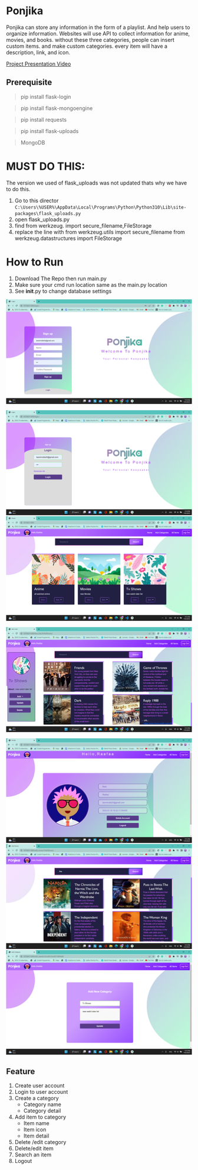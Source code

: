 # Ponjika
Ponjika can store any information in the form of a playlist. And help users to organize information. Websites will use API to collect information for anime, movies, and books. without these three categories, people can insert custom items. and make custom categories. every item will have a description, link, and icon.

[Project Presentation Video](https://youtu.be/c-bvn4PxIeY)

## Prerequisite
>pip install flask-login

>pip install flask-mongoengine

>pip install requests

>pip install flask-uploads

>MongoDB

# MUST DO THIS:
The version we used of flask_uploads was not updated thats why we have to do this. 
1. Go to this director `C:\Users\%USER%\AppData\Local\Programs\Python\Python310\Lib\site-packages\flask_uploads.py`
2. open flask_uploads.py
3. find from werkzeug. import secure_filename,FileStorage
4. replace the line with 
                        from werkzeug.utils import secure_filename 
                        from werkzeug.datastructures import  FileStorage
 # How to Run
 1. Download The Repo then run main.py
 2. Make sure your cmd run location same as the main.py location
 3. See __init__.py to change database settings

![alt text](https://github.com/434huzaifa/Ponjika/blob/master/Screenshots/Screenshot%20(749).png)

![alt text](https://github.com/434huzaifa/Ponjika/blob/master/Screenshots/Screenshot%20(750).png)
![alt text](https://github.com/434huzaifa/Ponjika/blob/master/Screenshots/Screenshot%20(751).png)

![alt text](https://github.com/434huzaifa/Ponjika/blob/master/Screenshots/Screenshot%20(752).png)

![alt text](https://github.com/434huzaifa/Ponjika/blob/master/Screenshots/Screenshot%20(753).png)
![alt text](https://github.com/434huzaifa/Ponjika/blob/master/Screenshots/Screenshot%20(754).png)
![alt text](https://github.com/434huzaifa/Ponjika/blob/master/Screenshots/Screenshot%20(755).png)

## Feature
1. Create user account
2. Login to user account
3. Create a category
   - Category name
   - Category detail
4. Add item to category
   - Item name
   - Item icon
   - Item detail
5. Delete /edit category
6. Delete/edit item
7. Search an item
8. Logout 



